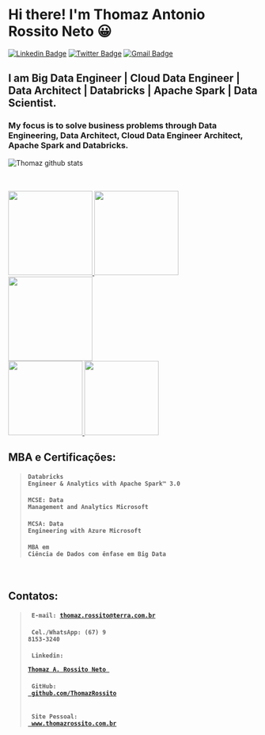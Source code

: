 # Hi there! I'm Thomaz Antonio Rossito Neto 😀

[![Linkedin Badge](https://img.shields.io/badge/-LinkedIn-blue?style=for-the-badge&logo=Linkedin&logoColor=white&link=https:https://www.linkedin.com/in/thomaz-antonio-rossito-neto/)](https://www.linkedin.com/in/thomaz-antonio-rossito-neto/)
[![Twitter Badge](https://img.shields.io/badge/-Twitter-1ca0f1?style=for-the-badge&labelColor=1ca0f1&logo=twitter&logoColor=white&link=https://twitter.com/thomazrossito)](https://twitter.com/thomazrossito)
[![Gmail Badge](https://img.shields.io/badge/-Gmail-c14438?style=for-the-badge&logo=Gmail&logoColor=white&link=mailto:thomazrossito@gmail.com)](mailto:thomazrossito@gmail.com)


## I am Big Data Engineer | Cloud Data Engineer | Data Architect | Databricks | Apache Spark | Data Scientist.

### My focus is to solve business problems through Data Engineering, Data Architect, Cloud Data Engineer Architect, Apache Spark and Databricks.


![Thomaz github stats](https://github-readme-stats.vercel.app/api?username=ThomazRossito)


<!--
**ThomazRossito/ThomazRossito** is a ✨ _special_ ✨ repository because its `README.md` (this file) appears on your GitHub profile.

Here are some ideas to get you started:

- 🔭 I’m currently working on ...
- 🌱 I’m currently learning ...
- 👯 I’m looking to collaborate on ...
- 🤔 I’m looking for help with ...
- 💬 Ask me about ...
- 📫 How to reach me: ...
- 😄 Pronouns: ...
- ⚡ Fun fact: ...
-->

<br>
<br>
<a href="https://credentials.databricks.com/84d1e7ba-ec89-4a73-9f00-3c63023bf0da#gs.q6ze9n"> <img width = "170px" src = "https://tho-credentiais-databricks.s3-sa-east-1.amazonaws.com/SQL.png"> </a>
<a href="https://credentials.databricks.com/54044280-7325-41cd-b4c3-72cc9169686a"> <img width = "170px" src = "https://tho-credentiais-databricks.s3-sa-east-1.amazonaws.com/UDA.png"> </a> 
<a href="https://credentials.databricks.com/6e6af853-6fe4-4da8-84f1-3723b054cda1"> <img width = "170px" src = "https://tho-credentiais-databricks.s3-sa-east-1.amazonaws.com/DLE.png"> </a> 
<br>
<a href="https://www.youracclaim.com/users/thomaz-antonio-rossito-neto/badges"> <img width = "150px" src = "https://tho-cert-microsoft.s3-sa-east-1.amazonaws.com/MCSE-Data-Management-and-Analytics_2019.png"> </a>
<a href="https://www.youracclaim.com/users/thomaz-antonio-rossito-neto/badges"> <img width = "150px" src = "https://tho-cert-microsoft.s3-sa-east-1.amazonaws.com/MCSA-Data-Engineering-with-Azure_2019.png"> </a>

<br>

## MBA e Certificações:

> #### <code>Databricks Engineer & Analytics with Apache Spark™ 3.0  </code>
> #### <code>MCSE: Data Management and Analytics Microsoft</code>
> #### <code>MCSA: Data Engineering with Azure Microsoft</code>
> #### <code>MBA em Ciência de Dados com ênfase em Big Data</code>

<br>

## Contatos: 

> #### <code> E-mail: thomaz.rossito@terra.com.br </code> 
> #### <code> Cel./WhatsApp: (67) 9 8153-3240 </code> 
> #### <code> Linkedin: <a href="https://www.linkedin.com/in/thomaz-antonio-rossito-neto/"> Thomaz A. Rossito Neto </a> </code>
> #### <code> GitHub: <a href="https://github.com/ThomazRossito"> github.com/ThomazRossito </a> </code>
> #### <code> Site Pessoal: <a href="www.thomazrossito.com.br"> www.thomazrossito.com.br </a> </code>
